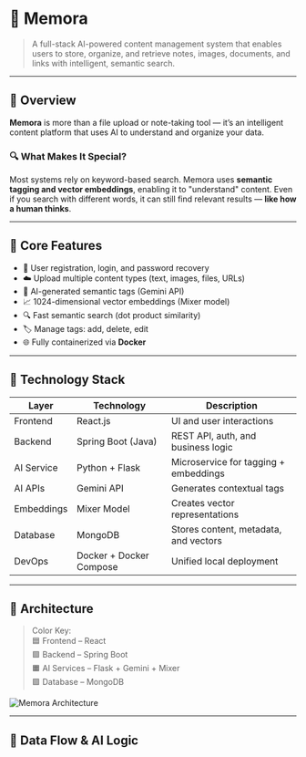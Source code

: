 # 📘 Memora

> A full-stack AI-powered content management system that enables users to store, organize, and retrieve notes, images, documents, and links with intelligent, semantic search.

---

## 📌 Overview

**Memora** is more than a file upload or note-taking tool — it’s an intelligent content platform that uses AI to understand and organize your data.

### 🔍 What Makes It Special?

Most systems rely on keyword-based search. Memora uses **semantic tagging and vector embeddings**, enabling it to "understand" content. Even if you search with different words, it can still find relevant results — **like how a human thinks**.

---

## 🧠 Core Features

- 🔐 User registration, login, and password recovery
- ☁️ Upload multiple content types (text, images, files, URLs)
- 🧠 AI-generated semantic tags (Gemini API)
- 📈 1024-dimensional vector embeddings (Mixer model)
- 🔍 Fast semantic search (dot product similarity)
- 🏷️ Manage tags: add, delete, edit
- 🌐 Fully containerized via **Docker**

---

## 🧩 Technology Stack

| Layer       | Technology              | Description                           |
|-------------|--------------------------|---------------------------------------|
| Frontend    | React.js                | UI and user interactions              |
| Backend     | Spring Boot (Java)      | REST API, auth, and business logic    |
| AI Service  | Python + Flask          | Microservice for tagging + embeddings |
| AI APIs     | Gemini API              | Generates contextual tags             |
| Embeddings  | Mixer Model             | Creates vector representations        |
| Database    | MongoDB                 | Stores content, metadata, and vectors |
| DevOps      | Docker + Docker Compose | Unified local deployment              |

---

## 🧠 Architecture

> Color Key:  
> 🟦 Frontend – React  
> 🟩 Backend – Spring Boot  
> 🟧 AI Services – Flask + Gemini + Mixer  
> 🟪 Database – MongoDB  

![Memora Architecture](./assets/memora-architecture.png)

---

## 🔁 Data Flow & AI Logic

